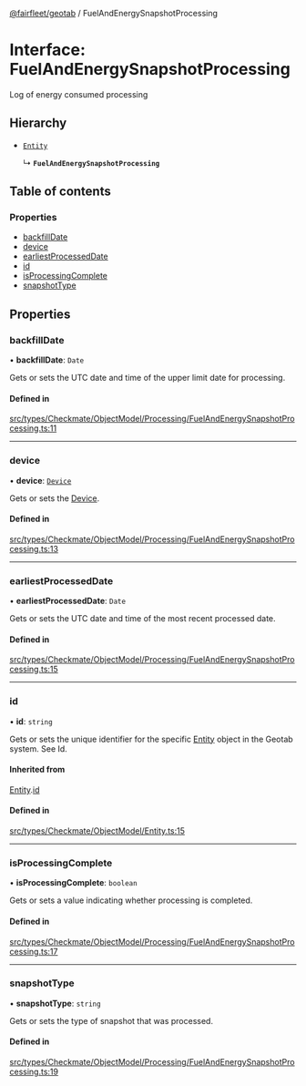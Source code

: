 [@fairfleet/geotab](../README.md) / FuelAndEnergySnapshotProcessing

# Interface: FuelAndEnergySnapshotProcessing

Log of energy consumed processing

## Hierarchy

- [`Entity`](Entity.md)

  ↳ **`FuelAndEnergySnapshotProcessing`**

## Table of contents

### Properties

- [backfillDate](FuelAndEnergySnapshotProcessing.md#backfilldate)
- [device](FuelAndEnergySnapshotProcessing.md#device)
- [earliestProcessedDate](FuelAndEnergySnapshotProcessing.md#earliestprocesseddate)
- [id](FuelAndEnergySnapshotProcessing.md#id)
- [isProcessingComplete](FuelAndEnergySnapshotProcessing.md#isprocessingcomplete)
- [snapshotType](FuelAndEnergySnapshotProcessing.md#snapshottype)

## Properties

### backfillDate

• **backfillDate**: `Date`

Gets or sets the UTC date and time of the upper limit date for processing.

#### Defined in

[src/types/Checkmate/ObjectModel/Processing/FuelAndEnergySnapshotProcessing.ts:11](https://github.com/fairfleet/geotab/blob/b682f10/src/types/Checkmate/ObjectModel/Processing/FuelAndEnergySnapshotProcessing.ts#L11)

___

### device

• **device**: [`Device`](Device.md)

Gets or sets the [Device](Device.md).

#### Defined in

[src/types/Checkmate/ObjectModel/Processing/FuelAndEnergySnapshotProcessing.ts:13](https://github.com/fairfleet/geotab/blob/b682f10/src/types/Checkmate/ObjectModel/Processing/FuelAndEnergySnapshotProcessing.ts#L13)

___

### earliestProcessedDate

• **earliestProcessedDate**: `Date`

Gets or sets the UTC date and time of the most recent processed date.

#### Defined in

[src/types/Checkmate/ObjectModel/Processing/FuelAndEnergySnapshotProcessing.ts:15](https://github.com/fairfleet/geotab/blob/b682f10/src/types/Checkmate/ObjectModel/Processing/FuelAndEnergySnapshotProcessing.ts#L15)

___

### id

• **id**: `string`

Gets or sets the unique identifier for the specific [Entity](Entity.md) object in the Geotab system. See Id.

#### Inherited from

[Entity](Entity.md).[id](Entity.md#id)

#### Defined in

[src/types/Checkmate/ObjectModel/Entity.ts:15](https://github.com/fairfleet/geotab/blob/b682f10/src/types/Checkmate/ObjectModel/Entity.ts#L15)

___

### isProcessingComplete

• **isProcessingComplete**: `boolean`

Gets or sets a value indicating whether processing is completed.

#### Defined in

[src/types/Checkmate/ObjectModel/Processing/FuelAndEnergySnapshotProcessing.ts:17](https://github.com/fairfleet/geotab/blob/b682f10/src/types/Checkmate/ObjectModel/Processing/FuelAndEnergySnapshotProcessing.ts#L17)

___

### snapshotType

• **snapshotType**: `string`

Gets or sets the type of snapshot that was processed.

#### Defined in

[src/types/Checkmate/ObjectModel/Processing/FuelAndEnergySnapshotProcessing.ts:19](https://github.com/fairfleet/geotab/blob/b682f10/src/types/Checkmate/ObjectModel/Processing/FuelAndEnergySnapshotProcessing.ts#L19)
